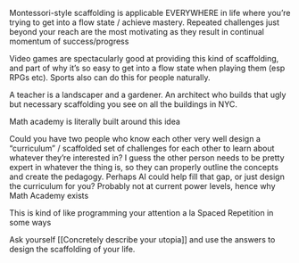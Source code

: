 Montessori-style scaffolding is applicable EVERYWHERE in life where you’re trying to get into a flow state / achieve mastery. Repeated challenges just beyond your reach are the most motivating as they result in continual momentum of success/progress

Video games are spectacularly good at providing this kind of scaffolding, and part of why it’s so easy to get into a flow state when playing them (esp RPGs etc). Sports also can do this for people naturally.

A teacher is a landscaper and a gardener. An architect who builds that ugly but necessary scaffolding you see on all the buildings in NYC.

Math academy is literally built around this idea

Could you have two people who know each other very well design a “curriculum” / scaffolded set of challenges for each other to learn about whatever they’re interested in? I guess the other person needs to be pretty expert in whatever the thing is, so they can properly outline the concepts and create the pedagogy. Perhaps AI could help fill that gap, or just design the curriculum for you? Probably not at current power levels, hence why Math Academy exists

This is kind of like programming your attention a la Spaced Repetition in some ways

Ask yourself [[Concretely describe your utopia]] and use the answers to design the scaffolding of your life.

